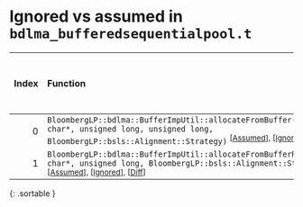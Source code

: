 # Ignored vs assumed in `bdlma_bufferedsequentialpool.t`

<script src="../sorttable.js"></script>

|   Index | Function                                                                                                                                                                                                                     |   Difference in number of lines |   Function size difference in bytes |   Number of lines in assumed build | Number of bytes in assumed build   |   Number of lines in ignored build | Number of bytes in ignored build   |
|--------:|:-----------------------------------------------------------------------------------------------------------------------------------------------------------------------------------------------------------------------------|--------------------------------:|------------------------------------:|-----------------------------------:|:-----------------------------------|-----------------------------------:|:-----------------------------------|
|       0 | `BloombergLP::bdlma::BufferImpUtil::allocateFromBuffer(long*, char*, unsigned long, unsigned long, BloombergLP::bsls::Alignment::Strategy)` <sup>\[[Assumed](0.assume.s)\], \[[Ignored](0.none.s)\], \[[Diff](0.diff.html)\] |                               7 |                                  16 |                                112 | 4,258,592                          |                                 96 | 4,258,528                          |
|       1 | `BloombergLP::bdlma::BufferImpUtil::allocateFromBufferRaw(long*, char*, unsigned long, BloombergLP::bsls::Alignment::Strategy)` <sup>\[[Assumed](1.assume.s)\], \[[Ignored](1.none.s)\], \[[Diff](1.diff.html)\]             |                              -9 |                                 -16 |                                 80 | 4,258,848                          |                                 96 | 4,258,768                          |
{: .sortable }
